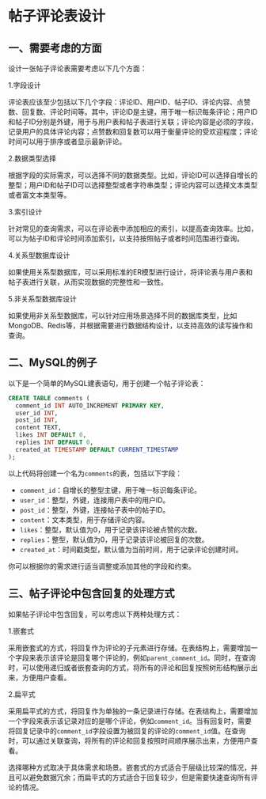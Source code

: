 # 帖子评论表设计

## 一、需要考虑的方面

设计一张帖子评论表需要考虑以下几个方面：

1.字段设计

评论表应该至少包括以下几个字段：评论ID、用户ID、帖子ID、评论内容、点赞数、回复数、评论时间等。其中，评论ID是主键，用于唯一标识每条评论；用户ID和帖子ID分别是外键，用于与用户表和帖子表进行关联；评论内容是必须的字段，记录用户的具体评论内容；点赞数和回复数可以用于衡量评论的受欢迎程度；评论时间可以用于排序或者显示最新评论。

2.数据类型选择

根据字段的实际需求，可以选择不同的数据类型。比如，评论ID可以选择自增长的整型；用户ID和帖子ID可以选择整型或者字符串类型；评论内容可以选择文本类型或者富文本类型等。

3.索引设计

针对常见的查询需求，可以在评论表中添加相应的索引，以提高查询效率。比如，可以为帖子ID和评论时间添加索引，以支持按照帖子或者时间范围进行查询。

4.关系型数据库设计

如果使用关系型数据库，可以采用标准的ER模型进行设计，将评论表与用户表和帖子表进行关联，从而实现数据的完整性和一致性。

5.非关系型数据库设计

如果使用非关系型数据库，可以针对应用场景选择不同的数据库类型，比如MongoDB、Redis等，并根据需要进行数据结构设计，以支持高效的读写操作和查询。





## 二、MySQL的例子

以下是一个简单的MySQL建表语句，用于创建一个帖子评论表：

```sql
CREATE TABLE comments (
  comment_id INT AUTO_INCREMENT PRIMARY KEY,
  user_id INT,
  post_id INT,
  content TEXT,
  likes INT DEFAULT 0,
  replies INT DEFAULT 0,
  created_at TIMESTAMP DEFAULT CURRENT_TIMESTAMP
);
```

以上代码将创建一个名为`comments`的表，包括以下字段：

- `comment_id`：自增长的整型主键，用于唯一标识每条评论。
- `user_id`：整型，外键，连接用户表中的用户ID。
- `post_id`：整型，外键，连接帖子表中的帖子ID。
- `content`：文本类型，用于存储评论内容。
- `likes`：整型，默认值为0，用于记录该评论被点赞的次数。
- `replies`：整型，默认值为0，用于记录该评论被回复的次数。
- `created_at`：时间戳类型，默认值为当前时间，用于记录评论创建时间。

你可以根据你的需求进行适当调整或添加其他的字段和约束。





## 三、帖子评论中包含回复的处理方式



如果帖子评论中包含回复，可以考虑以下两种处理方式：

1.嵌套式

采用嵌套式的方式，将回复作为评论的子元素进行存储。在表结构上，需要增加一个字段来表示该评论是回复哪个评论的，例如`parent_comment_id`。同时，在查询时，可以使用递归或者嵌套查询的方式，将所有的评论和回复按照树形结构展示出来，方便用户查看。

2.扁平式

采用扁平式的方式，将回复作为单独的一条记录进行存储。在表结构上，需要增加一个字段来表示该记录对应的是哪个评论，例如`comment_id`。当有回复时，需要将回复记录中的`comment_id`字段设置为被回复的评论的`comment_id`值。在查询时，可以通过关联查询，将所有的评论和回复按照时间顺序展示出来，方便用户查看。

选择哪种方式取决于具体需求和场景。嵌套式的方式适合于层级比较深的情况，并且可以避免数据冗余；而扁平式的方式适合于回复较少，但是需要快速查询所有评论的情况。